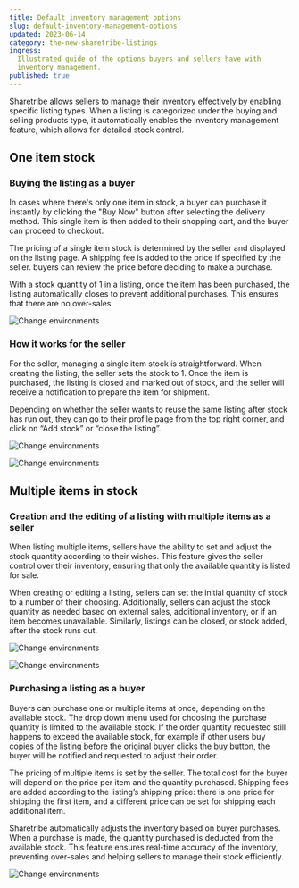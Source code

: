 ```yaml
---
title: Default inventory management options
slug: default-inventory-management-options
updated: 2023-06-14
category: the-new-sharetribe-listings
ingress:
  Illustrated guide of the options buyers and sellers have with
  inventory management.
published: true
---
```


Sharetribe allows sellers to manage their inventory effectively by
enabling specific listing types. When a listing is categorized under the
buying and selling products type, it automatically enables the inventory
management feature, which allows for detailed stock control.

## One item stock

### Buying the listing as a buyer

In cases where there's only one item in stock, a buyer can purchase it
instantly by clicking the "Buy Now" button after selecting the delivery
method. This single item is then added to their shopping cart, and the
buyer can proceed to checkout.

The pricing of a single item stock is determined by the seller and
displayed on the listing page. A shipping fee is added to the price if
specified by the seller. buyers can review the price before deciding to
make a purchase.

With a stock quantity of 1 in a listing, once the item has been
purchased, the listing automatically closes to prevent additional
purchases. This ensures that there are no over-sales.

<extrainfo title="See the buyer view when purchasing an item with 1 stock">

![Change environments](./inventory-01-buyer-singlestock.jpg)

</extrainfo>

### How it works for the seller

For the seller, managing a single item stock is straightforward. When
creating the listing, the seller sets the stock to 1. Once the item is
purchased, the listing is closed and marked out of stock, and the seller
will receive a notification to prepare the item for shipment.

Depending on whether the seller wants to reuse the same listing after
stock has run out, they can go to their profile page from the top right
corner, and click on “Add stock” or “close the listing”.

<extrainfo title="See the seller view when choosing the number of items in stock">

![Change environments](./inventory-02-setstock.jpg)

</extrainfo>

<extrainfo title="See the page with options to close the listing or add stock">

![Change environments](./inventory-03-seller-addstock.jpg)

</extrainfo>

## Multiple items in stock

### Creation and the editing of a listing with multiple items as a seller

When listing multiple items, sellers have the ability to set and adjust
the stock quantity according to their wishes. This feature gives the
seller control over their inventory, ensuring that only the available
quantity is listed for sale.

When creating or editing a listing, sellers can set the initial quantity
of stock to a number of their choosing. Additionally, sellers can adjust
the stock quantity as needed based on external sales, additional
inventory, or if an item becomes unavailable. Similarly, listings can be
closed, or stock added, after the stock runs out.

<extrainfo title="See the seller view when choosing the number of items in stock">

![Change environments](./inventory-02-setstock.jpg)

</extrainfo>

<extrainfo title="See the page with options to close the listing or add stock">

![Change environments](./inventory-03-seller-addstock.jpg)

</extrainfo>

### Purchasing a listing as a buyer

Buyers can purchase one or multiple items at once, depending on the
available stock. The drop down menu used for choosing the purchase
quantity is limited to the available stock. If the order quantity
requested still happens to exceed the available stock, for example if
other users buy copies of the listing before the original buyer clicks
the buy button, the buyer will be notified and requested to adjust their
order.

The pricing of multiple items is set by the seller. The total cost for
the buyer will depend on the price per item and the quantity purchased.
Shipping fees are added according to the listing’s shipping price: there
is one price for shipping the first item, and a different price can be
set for shipping each additional item.

Sharetribe automatically adjusts the inventory based on buyer purchases.
When a purchase is made, the quantity purchased is deducted from the
available stock. This feature ensures real-time accuracy of the
inventory, preventing over-sales and helping sellers to manage their
stock efficiently.

<extrainfo title="See the buyer view when purchasing multiple items from a listing with more than 1 stock">

![Change environments](./inventory-04-buyer-multistock.jpg)

</extrainfo>

